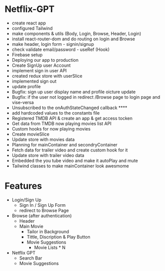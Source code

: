 # Netflix-GPT

- create react app
- configured Tailwind
- make components & utils (Body, Login, Browse, Header, Login)
- install react-router-dom and do routing on login and Browse
- make header, login form - signin/signup
- check validate email/password - useRef (Hook)
- Firebase setup
- Deploying our app to production
- Create SignUp user Account
- implement sign in user API
- created redux store with userSlice
- implemented sign out
- update profile
- Bugfix: sign up user display name and profile oicture update
- Bugfix: if the user not logged in redirect /Browse page to login page and vise-versa
- Unsubscribed to the onAuthStateChanged callback ****
- add hardcoded values to the constants file
- Registered TMDB API & create an app & get access tocken
- Get data from TMDB now playing movies list API
- Custom hooks for now playing movies
- Create movieSlice
- Update store with movies data
- Planning for mainContainer and secondryContainer
- Fetch data for trailer video and create custom hook for it
- Update store with trailer video data
- Embedded the you tube video and make it autoPlay and mute
- Tailwind classes to make mainContainer look awesmome

# Features

- Login/Sign Up
  - Sign In / Sign Up Form
  - redirect to Browse Page
- Browse (after authentication)
  - Header
  - Main Movie
    - Tailor in Background
    - Tittle, Discription & Play Button
    - Movie Suggestions
      - Movie Lists \* N
- Netflix GPT
  - Search Bar
  - Movie Suggestions